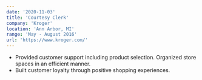 ```yaml
---
date: '2020-11-03'
title: 'Courtesy Clerk'
company: 'Kroger'
location: 'Ann Arbor, MI'
range: 'May - August 2016'
url: 'https://www.kroger.com/'
---
```


- Provided customer support including product selection. Organized store spaces in an efficient manner.
- Built customer loyalty through positive shopping experiences.
